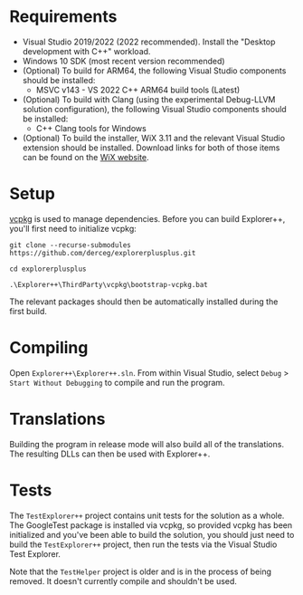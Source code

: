 # Requirements

- Visual Studio 2019/2022 (2022 recommended). Install the "Desktop development with C++" workload.
- Windows 10 SDK (most recent version recommended)
- (Optional) To build for ARM64, the following Visual Studio components should be installed:
    - MSVC v143 - VS 2022 C++ ARM64 build tools (Latest)
- (Optional) To build with Clang (using the experimental Debug-LLVM solution configuration), the following Visual Studio components should be installed:
    - C++ Clang tools for Windows
- (Optional) To build the installer, WiX 3.11 and the relevant Visual Studio extension should be installed. Download links for both of those items can be found on the [WiX website](https://wixtoolset.org/docs/wix3/).

# Setup

[vcpkg](https://vcpkg.io/) is used to manage dependencies. Before you can build Explorer++, you'll first need to initialize vcpkg:

`git clone --recurse-submodules https://github.com/derceg/explorerplusplus.git`

`cd explorerplusplus`

`.\Explorer++\ThirdParty\vcpkg\bootstrap-vcpkg.bat`

The relevant packages should then be automatically installed during the first build.

# Compiling

Open `Explorer++\Explorer++.sln`. From within Visual Studio, select `Debug` > `Start Without Debugging` to compile and run the program.

# Translations

Building the program in release mode will also build all of the translations. The resulting DLLs can then be used with Explorer++.

# Tests

The `TestExplorer++` project contains unit tests for the solution as a whole. The GoogleTest package is installed via vcpkg, so provided vcpkg has been initialized and you've been able to build the solution, you should just need to build the `TestExplorer++` project, then run the tests via the Visual Studio Test Explorer.

Note that the `TestHelper` project is older and is in the process of being removed. It doesn't currently compile and shouldn't be used.
